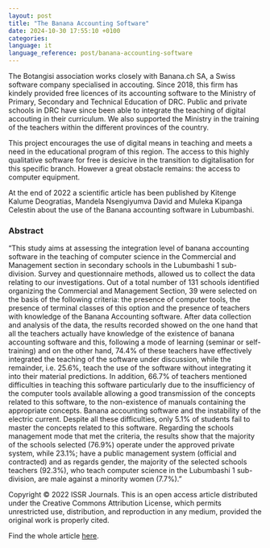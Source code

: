 ```yaml
---
layout: post
title: "The Banana Accounting Software"
date: 2024-10-30 17:55:10 +0100
categories:
language: it
language_reference: post/banana-accounting-software
---
```


The Botangisi association works closely with Banana.ch SA, a Swiss software
company specialised in accouting. Since 2018, this firm has kindely provided
free licences of its accounting software to the Ministry of Primary, Secondary
and Technical Education of DRC. Public and private schools in DRC have since
been able to integrate the teaching of digital accouting in their curriculum. We
also supported the Ministry in the training of the teachers within the different
provinces of the country.

This project encourages the use of digital means in teaching and meets a need in
the educational program of this region. The access to this highly qualitative
software for free is desicive in the transition to digitalisation for this
specific branch. However a great obstacle remains: the access to computer
equipment.

At the end of 2022 a scientific article has been published by Kitenge Kalume
Deogratias, Mandela Nsengiyumva David and Muleka Kipanga Celestin about the use
of the Banana accounting software in Lubumbashi.

### Abstract

“This study aims at assessing the integration level of banana accounting
software in the teaching of computer science in the Commercial and Management
section in secondary schools in the Lubumbashi 1 sub-division. Survey and
questionnaire methods, allowed us to collect the data relating to our
investigations. Out of a total number of 131 schools identified organizing the
Commercial and Management Section, 39 were selected on the basis of the
following criteria: the presence of computer tools, the presence of terminal
classes of this option and the presence of teachers with knowledge of the Banana
Accounting software. After data collection and analysis of the data, the results
recorded showed on the one hand that all the teachers actually have knowledge of
the existence of banana accounting software and this, following a mode of
learning (seminar or self-training) and on the other hand, 74.4% of these
teachers have effectively integrated the teaching of the software under
discussion, while the remainder, i.e. 25.6%, teach the use of the software
without integrating it into their material predictions. In addition, 66.7% of
teachers mentioned difficulties in teaching this software particularly due to
the insufficiency of the computer tools available allowing a good transmission
of the concepts related to this software, to the non-existence of manuals
containing the appropriate concepts. Banana accounting software and the
instability of the electric current. Despite all these difficulties, only 5.1%
of students fail to master the concepts related to this software. Regarding the
schools management mode that met the criteria, the results show that the
majority of the schools selected (76.9%) operate under the approved private
system, while 23.1%; have a public management system (official and contracted)
and as regards gender, the majority of the selected schools teachers (92.3%),
who teach computer science in the Lubumbashi 1 sub-division, are male against a
minority women (7.7%).”

Copyright © 2022 ISSR Journals. This is an open access article distributed under
the Creative Commons Attribution License, which permits unrestricted use,
distribution, and reproduction in any medium, provided the original work is
properly cited.

Find the whole article
[here](http://www.ijias.issr-journals.org/abstract.php?article=IJIAS-22-250-37).
